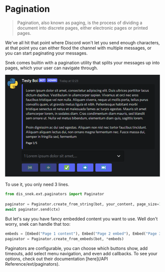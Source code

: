# Pagination

> Pagination, also known as paging, is the process of dividing a document into discrete pages, either electronic pages or printed pages.

We've all hit that point where Discord won't let you send enough characters, at that point you can either flood the channel with multiple messages, or you can start paginating your messages.

Snek comes builtin with a pagination utility that splits your messages up into pages, which your user can navigate through.

![Paginator example](../images/paginator%20example.png)

To use it, you only need 3 lines.

```python
from dis_snek.ext.paginators import Paginator

paginator = Paginator.create_from_string(bot, your_content, page_size=1000)
await paginator.send(ctx)
```

But let's say you have fancy embedded content you want to use. Well don't worry, snek can handle that too:
```python
embeds = [Embed("Page 1 content"), Embed("Page 2 embed"), Embed("Page 3 embed"), Embed("Page 4 embed")]
paginator = Paginator.create_from_embeds(bot, *embeds)
```

Paginators are configurable, you can choose which buttons show, add timeouts, add select menu navigation, and even add callbacks. To see your options, check out their documentation [here](/API Reference/ext/paginators).
